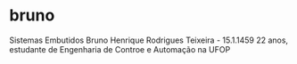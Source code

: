 # bruno
Sistemas Embutidos
Bruno Henrique Rodrigues Teixeira - 15.1.1459 
22 anos, estudante de Engenharia de Controe e Automação na UFOP
